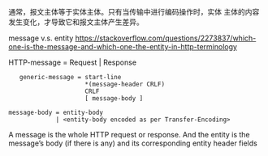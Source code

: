 
通常，报文主体等于实体主体。只有当传输中进行编码操作时，实体 主体的内容发生变化，才导致它和报文主体产生差异。

message v.s. entity
https://stackoverflow.com/questions/2273837/which-one-is-the-message-and-which-one-the-entity-in-http-terminology

HTTP-message = Request | Response

```
   generic-message = start-line
                     *(message-header CRLF)
                     CRLF
                     [ message-body ]
```

```
message-body = entity-body
             | <entity-body encoded as per Transfer-Encoding>

```

A message is the whole HTTP request or response. And the entity is the message’s body (if there is any) and its corresponding entity header fields